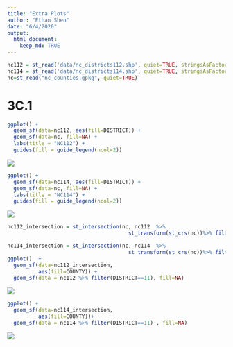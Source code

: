 ```yaml
---
title: "Extra Plots"
author: "Ethan Shen"
date: "6/4/2020"
output: 
  html_document:
    keep_md: TRUE
---
```





```r
nc112 = st_read('data/nc_districts112.shp', quiet=TRUE, stringsAsFactors=TRUE)
nc114 = st_read('data/nc_districts114.shp', quiet=TRUE, stringsAsFactors=TRUE)
nc=st_read("nc_counties.gpkg", quiet=TRUE)
```


# 3C.1


```r
ggplot() + 
  geom_sf(data=nc112, aes(fill=DISTRICT)) + 
  geom_sf(data=nc, fill=NA) + 
  labs(title = "NC112") + 
  guides(fill = guide_legend(ncol=2))
```

![](plots_files/figure-html/unnamed-chunk-2-1.png)<!-- -->

```r
ggplot() + 
  geom_sf(data=nc114, aes(fill=DISTRICT)) + 
  geom_sf(data=nc, fill=NA) + 
  labs(title = "NC114") + 
  guides(fill = guide_legend(ncol=2))
```

![](plots_files/figure-html/unnamed-chunk-2-2.png)<!-- -->



```r
nc112_intersection = st_intersection(nc, nc112  %>%
                                       st_transform(st_crs(nc))%>% filter(DISTRICT==11))

nc114_intersection = st_intersection(nc, nc114  %>%
                                       st_transform(st_crs(nc))%>% filter(DISTRICT==11))
ggplot()  + 
  geom_sf(data=nc112_intersection,
          aes(fill=COUNTY)) +
  geom_sf(data = nc112 %>% filter(DISTRICT==11), fill=NA)
```

![](plots_files/figure-html/unnamed-chunk-3-1.png)<!-- -->

```r
ggplot() + 
  geom_sf(data=nc114_intersection,
          aes(fill=COUNTY))+
  geom_sf(data = nc114 %>% filter(DISTRICT==11) , fill=NA)
```

![](plots_files/figure-html/unnamed-chunk-3-2.png)<!-- -->
